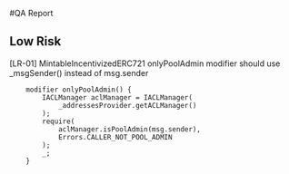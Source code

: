 #QA Report

## Low Risk

[LR-01] MintableIncentivizedERC721 onlyPoolAdmin modifier should use \_msgSender() instead of msg.sender

```solidity
    modifier onlyPoolAdmin() {
        IACLManager aclManager = IACLManager(
            _addressesProvider.getACLManager()
        );
        require(
            aclManager.isPoolAdmin(msg.sender),
            Errors.CALLER_NOT_POOL_ADMIN
        );
        _;
    }
```